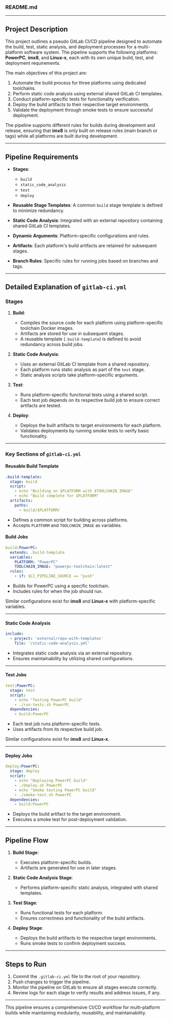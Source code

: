 ### README.md

---

## **Project Description**

This project outlines a pseudo GitLab CI/CD pipeline designed to automate the build, test, static analysis, and deployment processes for a multi-platform software system. The pipeline supports the following platforms: **PowerPC**, **imx8**, and **Linux-x**, each with its own unique build, test, and deployment requirements.

The main objectives of this project are:
1. Automate the build process for three platforms using dedicated toolchains.
2. Perform static code analysis using external shared GitLab CI templates.
3. Conduct platform-specific tests for functionality verification.
4. Deploy the build artifacts to their respective target environments.
5. Validate the deployment through smoke tests to ensure successful deployment.

The pipeline supports different rules for builds during development and release, ensuring that **imx8** is only built on release rules (main branch or tags) while all platforms are built during development.

---

## **Pipeline Requirements**

- **Stages**: 
  - `build`
  - `static_code_analysis`
  - `test`
  - `deploy`

- **Reusable Stage Templates**: A common `build` stage template is defined to minimize redundancy.
- **Static Code Analysis**: Integrated with an external repository containing shared GitLab CI templates.
- **Dynamic Arguments**: Platform-specific configurations and rules.
- **Artifacts**: Each platform's build artifacts are retained for subsequent stages.
- **Branch Rules**: Specific rules for running jobs based on branches and tags.

---

## **Detailed Explanation of `gitlab-ci.yml`**

### **Stages**

1. **Build**: 
   - Compiles the source code for each platform using platform-specific toolchain Docker images.
   - Artifacts are stored for use in subsequent stages.
   - A reusable template (`.build-template`) is defined to avoid redundancy across build jobs.

2. **Static Code Analysis**:
   - Uses an external GitLab CI template from a shared repository.
   - Each platform runs static analysis as part of the `test` stage.
   - Static analysis scripts take platform-specific arguments.

3. **Test**:
   - Runs platform-specific functional tests using a shared script.
   - Each test job depends on its respective build job to ensure correct artifacts are tested.

4. **Deploy**:
   - Deploys the built artifacts to target environments for each platform.
   - Validates deployments by running smoke tests to verify basic functionality.

---

### **Key Sections of `gitlab-ci.yml`**

#### **Reusable Build Template**

```yaml
.build-template:
  stage: build
  script:
    - echo "Building on $PLATFORM with $TOOLCHAIN_IMAGE"
    - echo "Build complete for $PLATFORM"
  artifacts:
    paths:
      - build/$PLATFORM/
```

- Defines a common script for building across platforms.
- Accepts `PLATFORM` and `TOOLCHAIN_IMAGE` as variables.

#### **Build Jobs**

```yaml
build:PowerPC:
  extends: .build-template
  variables:
    PLATFORM: "PowerPC"
    TOOLCHAIN_IMAGE: "powerpc-toolchain:latest"
  rules:
    - if: $CI_PIPELINE_SOURCE == "push"
```

- Builds for PowerPC using a specific toolchain.
- Includes rules for when the job should run.

Similar configurations exist for **imx8** and **Linux-x** with platform-specific variables.

---

#### **Static Code Analysis**

```yaml
include:
  - project: 'external/repo-with-templates'
    file: '/static-code-analysis.yml'
```

- Integrates static code analysis via an external repository.
- Ensures maintainability by utilizing shared configurations.

---

#### **Test Jobs**

```yaml
test:PowerPC:
  stage: test
  script:
    - echo "Testing PowerPC build"
    - ./run-tests.sh PowerPC
  dependencies:
    - build:PowerPC
```

- Each test job runs platform-specific tests.
- Uses artifacts from its respective build job.

Similar configurations exist for **imx8** and **Linux-x**.

---

#### **Deploy Jobs**

```yaml
deploy:PowerPC:
  stage: deploy
  script:
    - echo "Deploying PowerPC build"
    - ./deploy.sh PowerPC
    - echo "Smoke testing PowerPC build"
    - ./smoke-test.sh PowerPC
  dependencies:
    - build:PowerPC
```

- Deploys the build artifact to the target environment.
- Executes a smoke test for post-deployment validation.

---

## **Pipeline Flow**

1. **Build Stage**: 
   - Executes platform-specific builds.
   - Artifacts are generated for use in later stages.

2. **Static Code Analysis Stage**:
   - Performs platform-specific static analysis, integrated with shared templates.

3. **Test Stage**:
   - Runs functional tests for each platform.
   - Ensures correctness and functionality of the build artifacts.

4. **Deploy Stage**:
   - Deploys the build artifacts to the respective target environments.
   - Runs smoke tests to confirm deployment success.

---

## **Steps to Run**

1. Commit the `.gitlab-ci.yml` file to the root of your repository.
2. Push changes to trigger the pipeline.
3. Monitor the pipeline on GitLab to ensure all stages execute correctly.
4. Review logs for each stage to verify results and address issues, if any.

---

This pipeline ensures a comprehensive CI/CD workflow for multi-platform builds while maintaining modularity, reusability, and maintainability.
